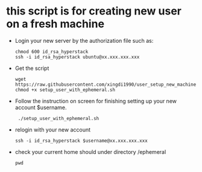 # this script is for creating new user on a fresh machine

* Login your new server by the authorization file such as:
  ```
  chmod 600 id_rsa_hyperstack
  ssh -i id_rsa_hyperstack ubuntu@xx.xxx.xxx.xxx
  ```
* Get the script
  ```
  wget https://raw.githubusercontent.com/xingdi1990/user_setup_new_machine/refs/heads/main/setup_user_with_ephemeral.sh
  chmod +x setup_user_with_ephemeral.sh
  ```
* Follow the instruction on screen for finishing setting up your new account $username.
  ```
   ./setup_user_with_ephemeral.sh
  ```
* relogin with your new account
  ```
  ssh -i id_rsa_hyperstack $username@xx.xxx.xxx.xxx 
  ```
* check your current home should under directory /ephemeral
  ```
  pwd
  ```

